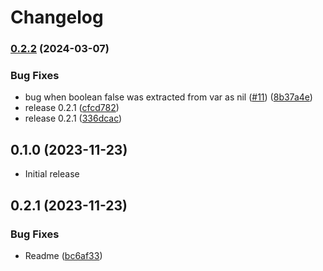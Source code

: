 # Changelog

### [0.2.2](https://www.github.com/useful-libs/json_logic_ruby/compare/v0.2.1...v0.2.2) (2024-03-07)


### Bug Fixes

* bug when boolean false was extracted from var as nil ([#11](https://www.github.com/useful-libs/json_logic_ruby/issues/11)) ([8b37a4e](https://www.github.com/useful-libs/json_logic_ruby/commit/8b37a4e3b4c50e6265bdf9d6f37ceb2fe26a1d4e))
* release 0.2.1 ([cfcd782](https://www.github.com/useful-libs/json_logic_ruby/commit/cfcd782631905b19eb1918353b3887178f087ee7))
* release 0.2.1 ([336dcac](https://www.github.com/useful-libs/json_logic_ruby/commit/336dcacfaf4c13602fe35a6b346046a003ba1042))

## 0.1.0 (2023-11-23)
 * Initial release
## 0.2.1 (2023-11-23)

### Bug Fixes

* Readme ([bc6af33](https://www.github.com/useful-libs/json_logic/commit/bc6af3351a07a82cf3b88e73785acbbb08d3bff0))
